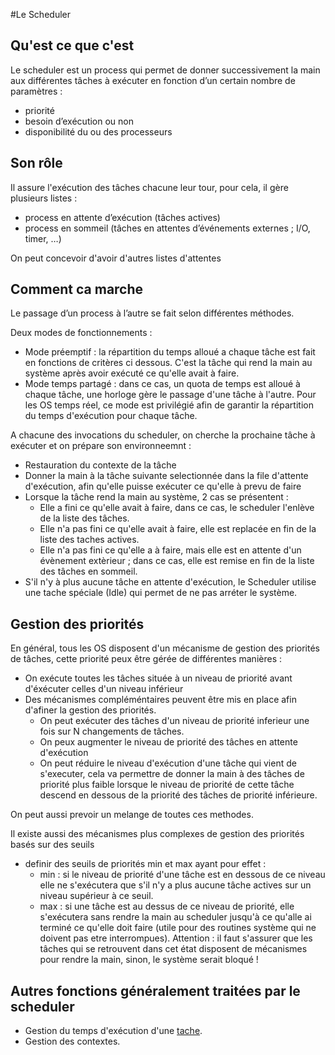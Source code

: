 #Le Scheduler

## Qu'est ce que c'est
Le scheduler est un process qui permet de donner successivement la main aux différentes tâches à exécuter en fonction d’un certain nombre de paramètres :

- priorité
- besoin d’exécution ou non
- disponibilité du ou des processeurs

## Son rôle
Il assure l'exécution des tâches chacune leur tour, pour cela, 
il gère plusieurs listes :

- process en attente d’exécution (tâches actives)
- process en sommeil (tâches en attentes d’événements externes ; I/O, timer, …)

On peut concevoir d'avoir d'autres listes d'attentes

## Comment ca marche
Le passage d’un process à l’autre se fait selon différentes méthodes.

Deux modes de fonctionnements :

- Mode préemptif : la répartition du temps alloué a chaque tâche est fait en fonctions de critères ci dessous. C'est la tâche qui rend la main au système après avoir exécuté ce qu'elle avait à faire.
- Mode temps partagé : dans ce cas, un quota de temps est alloué à chaque tâche, une horloge gère le passage d'une tâche à l'autre. Pour les OS temps réel, ce mode est privilégié afin de garantir la répartition du temps d'exécution pour chaque tâche.

A chacune des invocations du scheduler, on cherche la prochaine tâche à exécuter et on prépare son environneemnt :

- Restauration du contexte de la tâche
- Donner la main à la tâche suivante selectionnée dans la file d'attente d'exécution, afin qu'elle puisse exécuter ce qu'elle à prevu de faire
- Lorsque la tâche rend la main au système, 2 cas se présentent :
	- Elle a fini ce qu'elle avait à faire, dans ce cas, le scheduler l'enlève de la liste des tâches.
	- Elle n'a pas fini ce qu'elle avait à faire, elle est replacée en fin de la liste des taches actives.
	- Elle n'a pas fini ce qu'elle a à faire, mais elle est en attente d'un évènement extèrieur ; dans ce cas, elle est remise en fin de la liste des tâches en sommeil.
- S'il n'y à plus aucune tâche en attente d'exécution, le Scheduler utilise une tache spéciale (Idle) qui permet de ne pas arréter le système.
		
## Gestion des priorités
En général, tous les OS disposent d'un mécanisme de gestion des priorités de tâches, cette priorité peux être gérée de différentes manières :

- On exécute toutes les tâches située à un niveau de priorité avant d'éxécuter celles d'un niveau inférieur
- Des mécanismes compléméntaires peuvent être mis en place afin d'afiner la gestion des priorités.
	- On peut exécuter des tâches d'un niveau de priorité inferieur une fois sur N changements de tâches.
	- On peux augmenter le niveau de priorité des tâches en attente d'exécution
	- On peut réduire le niveau d'exécution d'une tâche qui vient de s'executer, cela va permettre de donner la main à des tâches de priorité plus faible lorsque le niveau de priorité de cette tâche descend en dessous de la priorité des tâches de priorité inférieure.

On peut aussi prevoir un melange de toutes ces methodes.

Il existe aussi des mécanismes plus complexes de gestion des priorités basés sur des seuils

- definir des seuils de priorités min et max ayant pour effet :
	- min : si le niveau de priorité d'une tâche est en dessous de ce niveau elle ne s'exécutera que s'il n'y a plus aucune tâche actives sur un niveau supérieur à ce seuil.
	- max : si une tâche est au dessus de ce niveau de priorité, elle s'exécutera sans rendre la main au scheduler jusqu'à ce qu'alle ai terminé ce qu'elle doit faire (utile pour des routines système qui ne doivent pas etre interrompues). Attention : il faut s'assurer que les tâches qui se retrouvent dans cet état disposent de mécanismes pour rendre la main, sinon, le système serait bloqué !

## Autres fonctions généralement traitées par le scheduler

- Gestion du temps d'exécution d'une [tache](Tache.md).
- Gestion des contextes.